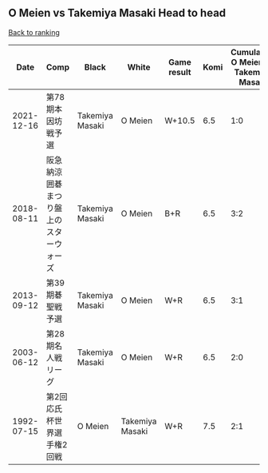 ## O Meien vs Takemiya Masaki Head to head

[Back to ranking](../../index.md)




| **Date** | **Comp** | **Black** | **White** | **Game result** | **Komi** | **Cumulative O Meien vs Takemiya Masaki** | **O Meien streak** | **Takemiya Masaki streak** | 
| --- | --- | --- | --- | --- | --- | --- | --- | --- |
| 2021-12-16 | 第78期本因坊戦予選 | Takemiya Masaki | O Meien | W+10.5 | 6.5 | 1:0 | 1 | 0 | 
| 2018-08-11 | 阪急納涼囲碁まつり盤上のスターウォーズ | Takemiya Masaki | O Meien | B+R | 6.5 | 3:2 | 0 | 1 | 
| 2013-09-12 | 第39期碁聖戦予選 | Takemiya Masaki | O Meien | W+R | 6.5 | 3:1 | 1 | 0 | 
| 2003-06-12 | 第28期名人戦リーグ | Takemiya Masaki | O Meien | W+R | 6.5 | 2:0 | 2 | 0 | 
| 1992-07-15 | 第2回応氏杯世界選手権2回戦 | O Meien | Takemiya Masaki | W+R | 7.5 | 2:1 | 0 | 1 |




